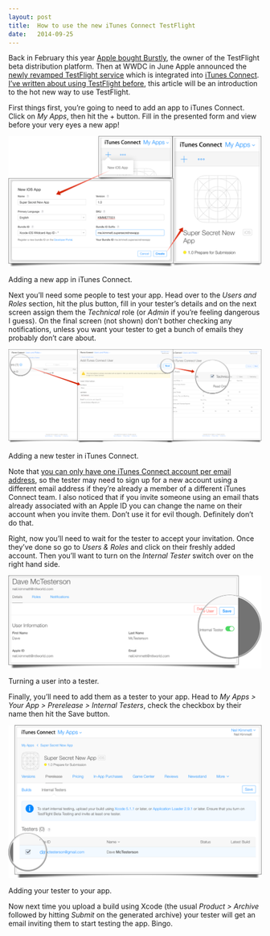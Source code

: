 ```yaml
---
layout: post
title:  How to use the new iTunes Connect TestFlight
date:   2014-09-25
---
```


Back in February this year [Apple bought Burstly](http://recode.net/2014/02/21/apple-confirms-burstly-buy/), the owner of the TestFlight beta distribution platform. Then at WWDC in June Apple announced the [newly revamped TestFlight service](https://developer.apple.com/app-store/Testflight/) which is integrated into [iTunes Connect](http://itunesconnect.apple.com). [I’ve written about using TestFlight before](http://itunesconnect.apple.com), this article will be an introduction to the hot new way to use TestFlight.

First things first, you’re going to need to add an app to iTunes Connect. Click on _My Apps_, then hit the + button. Fill in the presented form and view before your very eyes a new app!

![Adding a new app in iTunes Connect](/assets/itunes_testflight_add.png)
<figcaption>Adding a new app in iTunes Connect.</figcaption>

Next you’ll need some people to test your app. Head over to the _Users and Roles_ section, hit the plus button, fill in your tester’s details and on the next screen assign them the _Technical_ role (or _Admin_ if you’re feeling dangerous I guess). On the final screen (not shown) don’t bother checking any notifications, unless you want your tester to get a bunch of emails they probably don’t care about.

![Adding a new tester in iTunes Connect](/assets/itunes_testflight_user.png)
<figcaption>Adding a new tester in iTunes Connect.</figcaption>

Note that [you can only have one iTunes Connect account per email address](https://twitter.com/drbarnard/status/514079953084641281), so the tester may need to sign up for a new account using a different email address if they’re already a member of a different iTunes Connect team. I also noticed that if you invite someone using an email thats already associated with an Apple ID you can change the name on their account when you invite them. Don’t use it for evil though. Definitely don’t do that.

Right, now you’ll need to wait for the tester to accept your invitation. Once they’ve done so go to _Users & Roles_ and click on their freshly added account. Then you’ll want to turn on the _Internal Tester_ switch over on the right hand side.

![Turning a user into a tester](/assets/itunes_testflight_tester_switch.png)
<figcaption>Turning a user into a tester.</figcaption>

Finally, you’ll need to add them as a tester to your app. Head to _My Apps > Your App > Prerelease > Internal Testers_, check the checkbox by their name then hit the Save button.

![Turning a user into a tester](/assets/itunes_testflight_add_to_app.png)
<figcaption>Adding your tester to your app.</figcaption>

Now next time you upload a build using Xcode (the usual _Product > Archive_ followed by hitting _Submit_ on the generated archive) your tester will get an email inviting them to start testing the app. Bingo.




